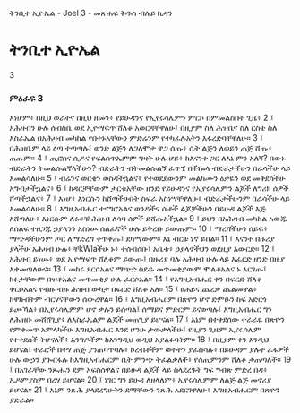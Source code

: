 ﻿
 ትንቢተ ኢዮኤል - Joel 3 - መጽሐፍ ቅዱስ ብሉይ ኪዳን
# ትንቢተ ኢዮኤል
3
### ምዕራፍ 3
እነሆም፥ በዚህ ወራትና በዚህ ዘመን፥ የይሁዳንና የኢየሩሳሌምን ምርኮ በምመልስበት ጊዜ፥
2 ፤ አሕዛብን ሁሉ ሰብስቤ ወደ ኢዮሣፍጥ ሸለቆ አወርዳቸዋለሁ፤ በዚያም ስለ ሕዝቤና ስለ ርስቴ ስለ እስራኤል በአሕዛብ መካከል የበተኑአቸውን ምድሬንም የተካፈሉአትን እፋረድባቸዋለሁ።
3 ፤ በሕዝቤም ላይ ዕጣ ተጣጣሉ፤ ወንድ ልጅን ለጋለሞታ ዋጋ ሰጡ፥ ሴት ልጅን ለወይን ጠጅ ሸጡ፥ ጠጡም።
4 ፤ ጢሮስና ሲዶና የፍልስጥኤምም ግዛት ሁሉ ሆይ፥ ከእናንተ ጋር ለእኔ ምን አለኝ? በውኑ ብድራትን ትመልሱልኛላችሁን? ብድራትን ብትመልሱልኝ ፈጥኜ በችኰላ ብድራታችሁን በራሳችሁ ላይ እመልሳለሁ።
5 ፤ ብሬንና ወርቄን ወስዳችኋልና፥ የተወደደውንም መልካሙን ዕቃዬን ወደ መቅደሳችሁ አግብታችኋልና፥
6 ፤ ከዳርቻቸውም ታርቁአቸው ዘንድ የይሁዳንና የኢየሩሳሌምን ልጆች ለግሪክ ሰዎች ሸጣችኋልና፥
7 ፤ እነሆ፥ እነርሱን ከሸጣችሁበት ስፍራ አስነሣቸዋለሁ፥ ብድራታችሁንም በራሳችሁ ላይ እመልሳለሁ።
8 ፤ እግዚአብሔር ተናግሮአልና ወንዶችና ሴቶች ልጆቻችሁን በይሁዳ ልጆች እጅ እሸጣለሁ፥ እነርሱም ለሩቆቹ ሕዝብ ለሳባ ሰዎች ይሸጡአችኋል።
9 ፤ ይህን በአሕዛብ መካከል አውጁ ለሰልፍ ተዘጋጁ ኃያላንን አስነሡ ሰልፈኞች ሁሉ ይቅረቡ ይውጡም።
10 ፤ ማረሻችሁን ሰይፍ፥ ማጭዳችሁንም ጦር ለማድረግ ቀጥቅጡ፤ ደካማውም። እኔ ብርቱ ነኛ ይበል።
11 ፤ እናንተ በዙሪያ ያላችሁ አሕዛብ ሁሉ፥ ቸkWlaችሁ ኑ፥ ተሰብሰቡ፤ አቤቱ፥ ኃያላኖችህን ወደዚያ አውርድ።
12 ፤ አሕዛብ ይነሡ፥ ወደ ኢዮሣፍጥ ሸለቆም ይውጡ፤ በዙሪያ ባሉ አሕዛብ ሁሉ ላይ እፈርድ ዘንድ በዚያ እቀመጣለሁና።
13 ፤ መከሩ ደርሶአልና ማጭድ ስደዱ መጥመቂያውም ሞልቶአልና ኑ እርገጡ፤ ክፉታቸውም በዝቶአልና መጥመቂያ ሁሉ ፈርሶአል።
14 ፤ የእግዚአብሔር ቀን በፍርድ ሸለቆ ቀርቦአልና የብዙ ብዙ ሕዝብ ውካታ በፍርድ ሸለቆ አለ።
15 ፤ ፀሐይና ጨረቃ ጨልመዋል፥ ከዋክብትም ብርሃናቸውን ሰውረዋል።
16 ፤ እግዚአብሔርም በጽዮን ሆኖ ድምፁን ከፍ አድርጎ ይጮኻል፥ በኢየሩሳሌምም ሆኖ ቃሉን ይሰጣል፤ ሰማይና ምድርም ይናወጣሉ፤ እግዚአብሔር ግን ለሕዝቡ መሸሸጊያ፥ ለእስራኤልም ልጆች መጠጊያ ይሆናል።
17 ፤ እኔም በተቀደሰው ተራራዬ በጽዮን የምቀመጥ አምላካችሁ እግዚአብሔር እንደ ሆንሁ ታውቃላችሁ፤ የዚያን ጊዜም ኢየሩሳሌም የተቀደሰች ትሆናለች፥ እንግዶችም ከእንግዲህ ወዲህ አያልፉባትም።
18 ፤ በዚያም ቀን እንዲህ ይሆናል፤ ተራሮች በተሃ ጠጅ ያንጠባጥባሉ፥ ኮረብቶችም ወተትን ያፈስሳሉ፥ በይሁዳም ያሉት ፈፋዎች ሁሉ ውኃን ያጐርፋሉ ከእግዚአብሔርም ቤት ምንጭ ትፈልቃለች፥ የሰጢምንም ሸለቆ ታጠጣለች።
19 ፤ በአገራቸው ንጹሑን ደም አፍስሰዋልና በይሁዳ ልጆች ላይ ስላደረጉት ግፍ ግብጽ ምድረ በዳ፥ ኤዶምያስም በረሃ ይሆናል።
20 ፤ ነገር ግን ይሁዳ ለዘላለም፥ ኢየሩሳሌምም ለልጅ ልጅ መኖሪያ ይሆናል።
21 ፤ እኔም ንጹሕ ያላደረግሁትን ደማቸውን ንጹሕ አደርገዋለሁ፥ እግዚአብሔርም በጽዮን ያድራል። 

